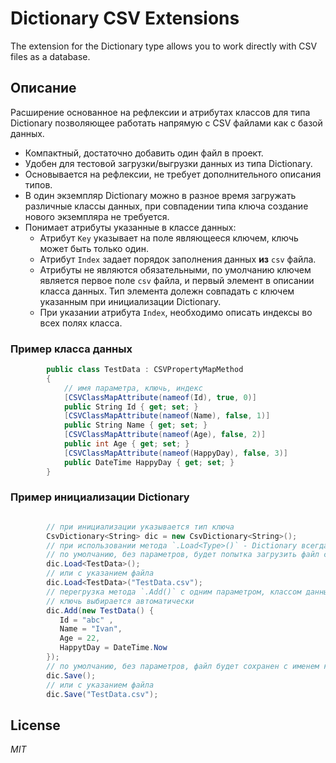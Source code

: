 # Dictionary CSV Extensions
The extension for the Dictionary type allows you to work directly with CSV files as a database.

## Описание

Расширение основанное на рефлексии и атрибутах классов для типа Dictionary позволяющее работать напрямую с CSV  файлами как с базой данных.

- Компактный, достаточно добавить один файл в проект.
- Удобен для тестовой загрузки/выгрузки данных из типа Dictionary.
- Основывается на рефлексии, не требует дополнительного описания типов.
- В один экземпляр Dictionary можно в разное время загружать различные классы данных, при совпадении типа ключа создание нового экземпляра не требуется.
- Понимает атрибуты указанные в классе данных:
  - Атрибут `Key` указывает на поле являющееся ключем, ключь может быть только один.
  - Атрибут `Index` задает порядок заполнения данных __из__ `csv` файла.
  - Атрибуты не являются обязательными, по умолчанию ключем является первое поле `csv` файла, и первый элемент в описании класса данных. Тип элемента долежн совпадать с ключем указанным при инициализации Dictionary.
  - При указании атрибута `Index`, необходимо описать индексы во всех полях класса.
  
  
### Пример класса данных

```c#
        public class TestData : CSVPropertyMapMethod
        {
            // имя параметра, ключь, индекс
            [CSVClassMapAttribute(nameof(Id), true, 0)]
            public String Id { get; set; }
            [CSVClassMapAttribute(nameof(Name), false, 1)]
            public String Name { get; set; }
            [CSVClassMapAttribute(nameof(Age), false, 2)]
            public int Age { get; set; }
            [CSVClassMapAttribute(nameof(HappyDay), false, 3)]
            public DateTime HappyDay { get; set; }
        }
```

### Пример инициализации Dictionary

```c#

        // при инициализации указывается тип ключа
        CsvDictionary<String> dic = new CsvDictionary<String>();
        // при использовании метода `.Load<Type>()` - Dictionary всегда очищается от предыдущих данных
        // по умолчанию, без параметров, будет попытка загрузить файл с именем класса и расширением `.csv`
        dic.Load<TestData>();
        // или с указанием файла
        dic.Load<TestData>("TestData.csv");
        // перегрузка метода `.Add()` с одним параметром, классом данных,
        // ключь выбирается автоматически
        dic.Add(new TestData() {
           Id = "abc" ,
           Name = "Ivan",
           Age = 22,
           HappytDay = DateTime.Now
        });
        // по умолчанию, без параметров, файл будет сохранен с именем класса и расширением `.csv`
        dic.Save();
        // или с указанием файла
        dic.Save("TestData.csv");
```

## License

_MIT_
